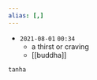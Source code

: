 ```yaml
---
alias: [,]
---
```


- `2021-08-01`  `00:34`
	- a thirst or craving
	- [[buddha]]

```query
tanha
```
